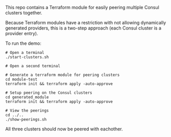 This repo contains a Terraform module for easily peering multiple Consul clusters together.

Because Terraform modules have a restriction with not allowing dynamically generated providers,
this is a two-step approach (each Consul cluster is a provider entry).

To run the demo:

```
# Open a terminal
./start-clusters.sh

# Open a second terminal

# Generate a terraform module for peering clusters
cd module-test
terraform init && terraform apply -auto-approve

# Setup peering on the Consul clusters
cd generated_module
terraform init && terraform apply -auto-approve

# View the peerings
cd ../..
./show-peerings.sh
```

All three clusters should now be peered with eachother. 
